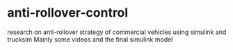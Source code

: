 # anti-rollover-control
research on anti-rollover strategy of commercial vehicles using simulink and trucksim
Mainly some videos and the final simulink model
